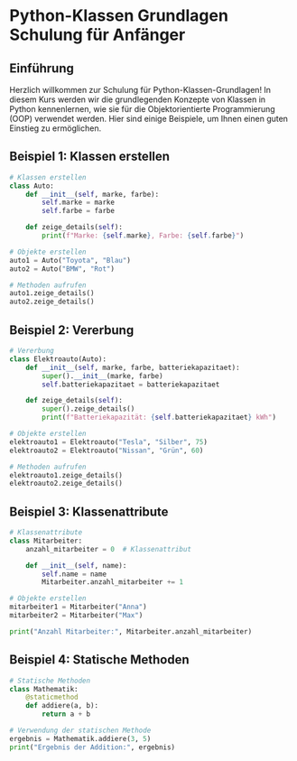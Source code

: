 # Python-Klassen Grundlagen Schulung für Anfänger

## Einführung

Herzlich willkommen zur Schulung für Python-Klassen-Grundlagen! In diesem Kurs werden wir die grundlegenden Konzepte von Klassen in Python kennenlernen, wie sie für die Objektorientierte Programmierung (OOP) verwendet werden. Hier sind einige Beispiele, um Ihnen einen guten Einstieg zu ermöglichen.

## Beispiel 1: Klassen erstellen

```python
# Klassen erstellen
class Auto:
    def __init__(self, marke, farbe):
        self.marke = marke
        self.farbe = farbe

    def zeige_details(self):
        print(f"Marke: {self.marke}, Farbe: {self.farbe}")

# Objekte erstellen
auto1 = Auto("Toyota", "Blau")
auto2 = Auto("BMW", "Rot")

# Methoden aufrufen
auto1.zeige_details()
auto2.zeige_details()
```

## Beispiel 2: Vererbung

```python
# Vererbung
class Elektroauto(Auto):
    def __init__(self, marke, farbe, batteriekapazitaet):
        super().__init__(marke, farbe)
        self.batteriekapazitaet = batteriekapazitaet

    def zeige_details(self):
        super().zeige_details()
        print(f"Batteriekapazität: {self.batteriekapazitaet} kWh")

# Objekte erstellen
elektroauto1 = Elektroauto("Tesla", "Silber", 75)
elektroauto2 = Elektroauto("Nissan", "Grün", 60)

# Methoden aufrufen
elektroauto1.zeige_details()
elektroauto2.zeige_details()
```

## Beispiel 3: Klassenattribute

```python
# Klassenattribute
class Mitarbeiter:
    anzahl_mitarbeiter = 0  # Klassenattribut

    def __init__(self, name):
        self.name = name
        Mitarbeiter.anzahl_mitarbeiter += 1

# Objekte erstellen
mitarbeiter1 = Mitarbeiter("Anna")
mitarbeiter2 = Mitarbeiter("Max")

print("Anzahl Mitarbeiter:", Mitarbeiter.anzahl_mitarbeiter)
```

## Beispiel 4: Statische Methoden

```python
# Statische Methoden
class Mathematik:
    @staticmethod
    def addiere(a, b):
        return a + b

# Verwendung der statischen Methode
ergebnis = Mathematik.addiere(3, 5)
print("Ergebnis der Addition:", ergebnis)
```